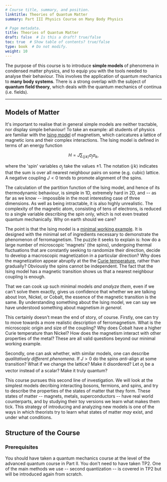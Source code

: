 ```yaml
---
# Course title, summary, and position.
linktitle: Theories of Quantum Matter
summary: Part III Physics Course on Many Body Physics

# Page metadata.
title: Theories of Quantum Matter
draft: false  # Is this a draft? true/false
toc: true  # Show table of contents? true/false
type: book  # Do not modify.
weight: 10
---
```



The purpose of this course is to introduce <strong>simple models </strong> of phenomena in condensed matter physics, and to equip you with the tools needed to analyse their behaviour. This involves the application of quantum mechanics to <strong>many body systems</strong>. There is a strong overlap with the subject of  <strong>quantum field theory</strong>, which deals with the quantum mechanics of continua (i.e. fields).

---

## Models of Matter

It's important to realise that in general simple models are neither tractable, nor display simple behaviour! To take an example: all students of physics are familiar with the [Ising model](https://en.wikipedia.org/wiki/Ising_model) of magnetism, which caricatures a lattice of magnetic ions and their complex interactions. The Ising model is defined in terms of an energy function

$$
H = J\sum_{\langle j\,k\rangle} \sigma_j \sigma_k,
\label{spin_ising}
$$

where the 'spin' variables $\sigma_j$ take the values $\pm 1$. The notation ${\langle j\,k\rangle}$ indicates that the sum is over all nearest neighbour pairs on some (e.g. cubic) lattice. A negative coupling $J<0$ tends to promote alignment of the spins.

The calculation of the partition function of the Ising model, and hence of its thermodynamic behaviour, is simple in 1D, extremely hard in 2D, and -- as far as we know -- impossible in the most interesting case of three dimensions. As well as being intractable, it is also highly unrealistic. The complexity of the magnetic atom, consisting of tens of electrons, is reduced to a single variable describing the spin only, which is not even treated quantum mechanically.  Why on earth should we care?

The point is that the Ising model is a [minimal working example](https://en.wikipedia.org/wiki/Minimal_Working_Example). It is designed with the minimal set of ingredients necessary to demonstrate the phenomenon of ferromagnetism. The puzzle it seeks to explain is: how do a large number of microscopic 'magnets' (the spins), undergoing thermal fluctuations that are constantly seeking to randomize their direction, decide to develop a macroscopic magnetization in a particular direction?  Why does the magnetization appear abruptly at the the [Curie temperature](https://en.wikipedia.org/wiki/Curie_temperature), rather than gradually? Obviously the spins cannot be independent. The fact that the Ising model has a magnetic transition shows us that a nearest neighbour coupling is enough.

That we can cook up such minimal models _and analyze them_, even if we can't solve them exactly, gives us confidence that whether we are talking about Iron, Nickel, or Cobalt, the essence of the magnetic transition is the same. By understanding something about the Ising model, we can say we have understood something about magnetism _in general_.

This certainly doesn't mean the end of story, of course. Firstly, one can try to move towards a more realistic description of ferromagnetism. What is the microscopic origin and size of the coupling? Why does Cobalt have a higher Curie temperature than Nickel? How does the magnetism interact with other properties of the metal? These are all valid questions beyond our minimal working example.

Secondly, one can ask whether, with similar models, one can describe _qualitatively different phenomena_. If $J>0$ do the spins _anti_-align at some transition? What if we change the lattice? Make it disordered? Let $\sigma_j$ be a vector instead of a scalar? Make it truly quantum?

This course pursues this second line of investigation. We will look at the simplest models decribing interacting bosons, fermions, and spins, and try to describe the properties of the states of matter that they form. These states of matter -- magnets, metals, superconductors -- have real world counterparts, and by studying their toy versions we learn what makes them tick. This strategy of introducing and analyzing new models is one of the ways in which theorists try to learn what states of matter _may_ exist, and under what conditions.

## Structure of the Course

### Prerequisites

You should have taken a quantum mechanics course at the level of the advanced quantum course in Part II. You don't need to have taken TP2. One of the main methods we use -- second quantization -- is covered in TP2 but will be introduced again from scratch.
